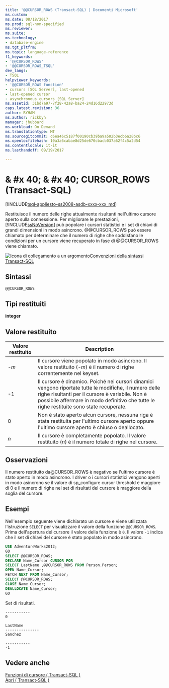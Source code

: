 ```yaml
---
title: '@@CURSOR_ROWS (Transact-SQL) | Documenti Microsoft'
ms.custom: 
ms.date: 08/18/2017
ms.prod: sql-non-specified
ms.reviewer: 
ms.suite: 
ms.technology:
- database-engine
ms.tgt_pltfrm: 
ms.topic: language-reference
f1_keywords:
- '@@CURSOR_ROWS'
- '@@CURSOR_ROWS_TSQL'
dev_langs:
- TSQL
helpviewer_keywords:
- '@@CURSOR_ROWS function'
- cursors [SQL Server], last-opened
- last-opened cursor
- asynchronous cursors [SQL Server]
ms.assetid: 31bd7a97-7f28-42a8-ba24-24d16d22973d
caps.latest.revision: 36
author: BYHAM
ms.author: rickbyh
manager: jhubbard
ms.workload: On Demand
ms.translationtype: MT
ms.sourcegitcommit: c6ea46c5187f00190cb39ba9a502b3ecb6a28bc6
ms.openlocfilehash: 10a3a6cabae8d25de670cbacb037a62f4c5a2d54
ms.contentlocale: it-it
ms.lasthandoff: 09/19/2017

---
```

# <a name="x40x40cursorrows-transact-sql"></a>& #x 40; & #x 40; CURSOR_ROWS (Transact-SQL)
[!INCLUDE[tsql-appliesto-ss2008-asdb-xxxx-xxx_md](../../includes/tsql-appliesto-ss2008-asdb-xxxx-xxx-md.md)]

Restituisce il numero delle righe attualmente risultanti nell'ultimo cursore aperto sulla connessione. Per migliorare le prestazioni, [!INCLUDE[ssNoVersion](../../includes/ssnoversion-md.md)] può popolare i cursori statistici e i set di chiavi di grandi dimensioni in modo asincrono. @@CURSOR_ROWS può essere chiamato per determinare che il numero di righe che soddisfano le condizioni per un cursore viene recuperato in fase di @@CURSOR_ROWS viene chiamato.
  
![Icona di collegamento a un argomento](../../database-engine/configure-windows/media/topic-link.gif "Icona di collegamento a un argomento")[Convenzioni della sintassi Transact-SQL](../../t-sql/language-elements/transact-sql-syntax-conventions-transact-sql.md)
  
## <a name="syntax"></a>Sintassi  
  
```
@@CURSOR_ROWS  
```  
  
## <a name="return-types"></a>Tipi restituiti
**integer**
  
## <a name="return-value"></a>Valore restituito  
  
|Valore restituito|Description|  
|---|---|
|-*m*|Il cursore viene popolato in modo asincrono. Il valore restituito (-*m*) è il numero di righe correntemente nel keyset.|  
|-1|Il cursore è dinamico. Poiché nei cursori dinamici vengono riportate tutte le modifiche, il numero delle righe risultanti per il cursore è variabile. Non è possibile affermare in modo definitivo che tutte le righe restituite sono state recuperate.|  
|0|Non è stato aperto alcun cursore, nessuna riga è stata restituita per l'ultimo cursore aperto oppure l'ultimo cursore aperto è chiuso o deallocato.|  
|*n*|Il cursore è completamente popolato. Il valore restituito (*n*) è il numero totale di righe nel cursore.|  
  
## <a name="remarks"></a>Osservazioni  
Il numero restituito da@CURSOR_ROWS è negativo se l'ultimo cursore è stato aperto in modo asincrono. I driver o i cursori statistici vengono aperti in modo asincrono se il valore di sp_configure cursor threshold è maggiore di 0 e il numero di righe nel set di risultati del cursore è maggiore della soglia del cursore.
  
## <a name="examples"></a>Esempi  
Nell'esempio seguente viene dichiarato un cursore e viene utilizzata l'istruzione `SELECT` per visualizzare il valore della funzione `@@CURSOR_ROWS`. Prima dell'apertura del cursore il valore della funzione è `0`. Il valore `-1` indica che il set di chiavi del cursore è stato popolato in modo asincrono.
  
```sql
USE AdventureWorks2012;  
GO  
SELECT @@CURSOR_ROWS;  
DECLARE Name_Cursor CURSOR FOR  
SELECT LastName ,@@CURSOR_ROWS FROM Person.Person;  
OPEN Name_Cursor;  
FETCH NEXT FROM Name_Cursor;  
SELECT @@CURSOR_ROWS;  
CLOSE Name_Cursor;  
DEALLOCATE Name_Cursor;  
GO             
```  
  
Set di risultati.
  
```
-----------
0  
```

```
LastName
---------------
Sanchez
```

```
-----------
-1
```  
  
## <a name="see-also"></a>Vedere anche
[Funzioni di cursore &#40; Transact-SQL &#41;](../../t-sql/functions/cursor-functions-transact-sql.md)  
[Apri &#40; Transact-SQL &#41;](../../t-sql/language-elements/open-transact-sql.md)
  
  

